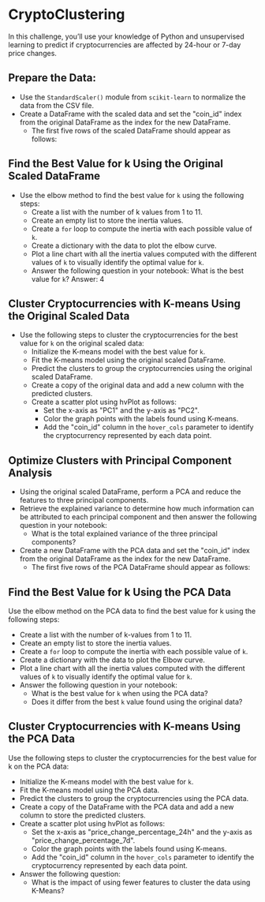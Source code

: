 # CryptoClustering

In this challenge, you’ll use your knowledge of Python and unsupervised learning to predict if cryptocurrencies are affected by 24-hour or 7-day price changes.


## Prepare the Data:
* Use the `StandardScaler()` module from `scikit-learn` to normalize the data from the CSV file.
* Create a DataFrame with the scaled data and set the "coin_id" index from the original DataFrame as the index for the new DataFrame.
  * The first five rows of the scaled DataFrame should appear as follows:

## Find the Best Value for k Using the Original Scaled DataFrame
* Use the elbow method to find the best value for `k` using the following steps:
  * Create a list with the number of k values from 1 to 11.
  * Create an empty list to store the inertia values.
  * Create a `for` loop to compute the inertia with each possible value of `k`.
  * Create a dictionary with the data to plot the elbow curve.
  * Plot a line chart with all the inertia values computed with the different values of `k` to visually identify the optimal value for `k`.
  * Answer the following question in your notebook: What is the best value for `k`? Answer: 4

## Cluster Cryptocurrencies with K-means Using the Original Scaled Data
* Use the following steps to cluster the cryptocurrencies for the best value for `k` on the original scaled data:
  * Initialize the K-means model with the best value for `k`.
  * Fit the K-means model using the original scaled DataFrame.
  * Predict the clusters to group the cryptocurrencies using the original scaled DataFrame.
  * Create a copy of the original data and add a new column with the predicted clusters.
  * Create a scatter plot using hvPlot as follows:
    * Set the x-axis as "PC1" and the y-axis as "PC2".
    * Color the graph points with the labels found using K-means.
    * Add the "coin_id" column in the `hover_cols` parameter to identify the cryptocurrency represented by each data point.

## Optimize Clusters with Principal Component Analysis
* Using the original scaled DataFrame, perform a PCA and reduce the features to three principal components.
* Retrieve the explained variance to determine how much information can be attributed to each principal component and then answer the following question in your notebook:
  * What is the total explained variance of the three principal components?
* Create a new DataFrame with the PCA data and set the "coin_id" index from the original DataFrame as the index for the new DataFrame.
  * The first five rows of the PCA DataFrame should appear as follows:

## Find the Best Value for k Using the PCA Data
Use the elbow method on the PCA data to find the best value for k using the following steps:
* Create a list with the number of k-values from 1 to 11.
* Create an empty list to store the inertia values.
* Create a `for` loop to compute the inertia with each possible value of `k`.
* Create a dictionary with the data to plot the Elbow curve.
* Plot a line chart with all the inertia values computed with the different values of `k` to visually identify the optimal value for `k`.
* Answer the following question in your notebook:
  * What is the best value for `k` when using the PCA data?
  * Does it differ from the best `k` value found using the original data?

## Cluster Cryptocurrencies with K-means Using the PCA Data
Use the following steps to cluster the cryptocurrencies for the best value for k on the PCA data:
* Initialize the K-means model with the best value for `k`.
* Fit the K-means model using the PCA data.
* Predict the clusters to group the cryptocurrencies using the PCA data.
* Create a copy of the DataFrame with the PCA data and add a new column to store the predicted clusters.
* Create a scatter plot using hvPlot as follows:
  * Set the x-axis as "price_change_percentage_24h" and the y-axis as "price_change_percentage_7d".
  * Color the graph points with the labels found using K-means.
  * Add the "coin_id" column in the `hover_cols` parameter to identify the cryptocurrency represented by each data point.
* Answer the following question:
  * What is the impact of using fewer features to cluster the data using K-Means?









































